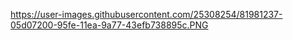 https://user-images.githubusercontent.com/25308254/81981237-05d07200-95fe-11ea-9a77-43efb738895c.PNG